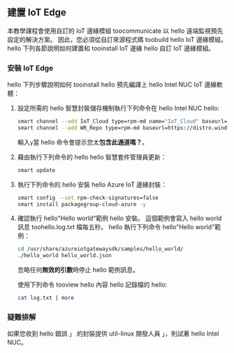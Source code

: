 ## <a name="build-iot-edge"></a>建置 IoT Edge

本教學課程會使用自訂的 IoT 邊緣模組 toocommunicate 以 hello 遠端監視預先設定的解決方案。 因此，您必須從自訂來源程式碼 toobuild hello IoT 邊緣模組。 hello 下列各節說明如何建置和 tooinstall IoT 邊緣 hello 自訂 IoT 邊緣模組。

### <a name="install-iot-edge"></a>安裝 IoT Edge

hello 下列步驟說明如何 tooinstall hello 預先編譯上 hello Intel NUC IoT 邊緣軟體：

1. 設定所需的 hello 智慧封裝儲存機制執行下列命令在 hello Intel NUC hello:

    ```bash
    smart channel --add IoT_Cloud type=rpm-md name="IoT_Cloud" baseurl=http://iotdk.intel.com/repos/iot-cloud/wrlinux7/rcpl13/ -y
    smart channel --add WR_Repo type=rpm-md baseurl=https://distro.windriver.com/release/idp-3-xt/public_feeds/WR-IDP-3-XT-Intel-Baytrail-public-repo/RCPL13/corei7_64/
    ```

    輸入`y`當 hello 命令會提示您太**包含此通道嗎？**。

1. 藉由執行下列命令的 hello hello 智慧套件管理員更新：

    ```bash
    smart update
    ```

1. 執行下列命令的 hello 安裝 hello Azure IoT 邊緣封裝：

    ```bash
    smart config --set rpm-check-signatures=false
    smart install packagegroup-cloud-azure -y
    ```

1. 確認執行 hello"Hello world"範例 hello 安裝。 這個範例會寫入 hello world 訊息 toohello.log.txt 檔每五秒。 hello 執行下列命令 hello"Hello world"範例：

    ```bash
    cd /usr/share/azureiotgatewaysdk/samples/hello_world/
    ./hello_world hello_world.json
    ```

    忽略任何**無效的引數**時停止 hello 範例訊息。

    使用下列命令 tooview hello 內容 hello 記錄檔的 hello:

    ```bash
    cat log.txt | more
    ```

### <a name="troubleshooting"></a>疑難排解

如果您收到 hello 錯誤 」 的封裝提供 util-linux 開發人員 」，則試著 hello Intel NUC。
